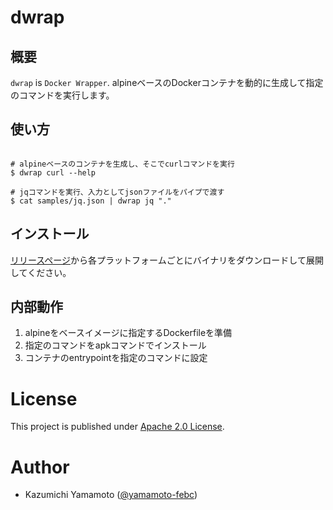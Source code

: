 # dwrap

## 概要

`dwrap` is `Docker Wrapper`.
alpineベースのDockerコンテナを動的に生成して指定のコマンドを実行します。

## 使い方
 
```bash:dwrapの使い方

# alpineベースのコンテナを生成し、そこでcurlコマンドを実行
$ dwrap curl --help 

# jqコマンドを実行、入力としてjsonファイルをパイプで渡す
$ cat samples/jq.json | dwrap jq "."

```

## インストール

[リリースページ](https://github.com/dwrap/cli/releases/latest)から各プラットフォームごとにバイナリをダウンロードして展開してください。

## 内部動作

1) alpineをベースイメージに指定するDockerfileを準備
2) 指定のコマンドをapkコマンドでインストール
3) コンテナのentrypointを指定のコマンドに設定

# License

This project is published under [Apache 2.0 License](LICENSE).

# Author

* Kazumichi Yamamoto ([@yamamoto-febc](https://github.com/yamamoto-febc))
